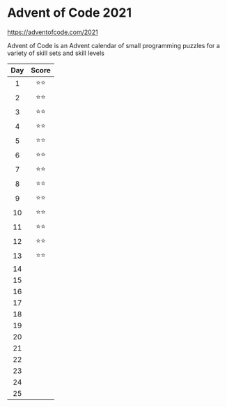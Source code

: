 # Advent of Code 2021
https://adventofcode.com/2021

Advent of Code is an Advent calendar of small programming puzzles for a variety of skill sets and skill levels

|    Day     | Score | 
| :--------: | :-------: | 
|     1      |  ⭐⭐  |  
|     2      |  ⭐⭐  |   
|     3      |  ⭐⭐  |  
|     4      |  ⭐⭐  |  
|     5      |  ⭐⭐  |  
|     6      |  ⭐⭐  |  
|     7      |  ⭐⭐  | 
|     8      |  ⭐⭐  | 
|     9      |  ⭐⭐  | 
|     10     |  ⭐⭐  | 
|     11     |  ⭐⭐  | 
|     12     |  ⭐⭐  | 
|     13     |  ⭐⭐  | 
|     14     |         |  
|     15     |         |  
|     16     |         |  
|     17     |         |  
|     18     |         |  
|     19     |         |  
|     20     |         |  
|     21     |         |  
|     22     |         |  
|     23     |         |  
|     24     |         |  
|     25     |         |
